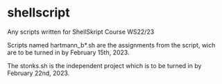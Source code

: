 # shellscript
Any scripts written for ShellSkript Course WS22/23

Scripts named hartmann_b*.sh are the assignments from the script, wich are to be turned in by February 15th, 2023.

The stonks.sh is the independent project which is to be turned in by February 22nd, 2023.
